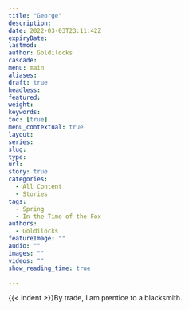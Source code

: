 ```yaml
---
title: "George"
description: 
date: 2022-03-03T23:11:42Z
expiryDate:
lastmod: 
author: Goldilocks
cascade:
menu: main
aliases:
draft: true
headless:
featured:
weight:
keywords:
toc: [true]
menu_contextual: true
layout:
series:
slug:
type:
url:
story: true
categories:
  - All Content
  - Stories
tags:
  - Spring
  - In the Time of the Fox
authors:
  - Goldilocks
featureImage: ""
audio: ""
images: ""
videos: ""
show_reading_time: true

---
```


{{< indent >}}By trade, I am prentice to a blacksmith.
